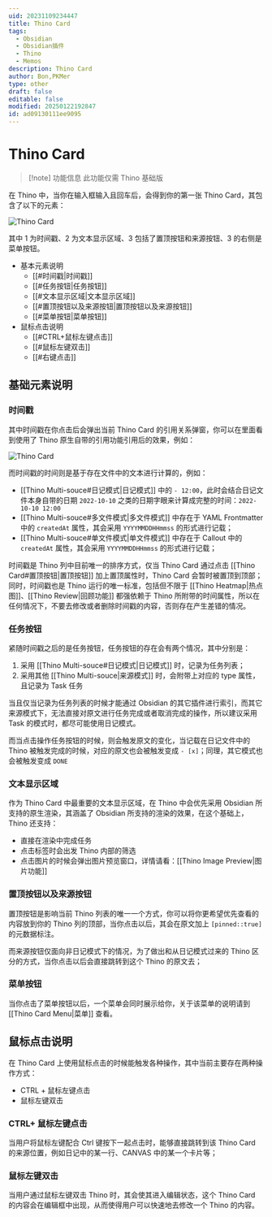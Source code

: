 ```yaml
---
uid: 20231109234447
title: Thino Card
tags:
  - Obsidian
  - Obsidian插件
  - Thino
  - Memos
description: Thino Card
author: Bon,PKMer
type: other
draft: false
editable: false
modified: 20250122192847
id: ad09130111ee9095
---
```


# Thino Card

> [!note] 功能信息
> 此功能仅需 Thino 基础版

在 Thino 中，当你在输入框输入且回车后，会得到你的第一张 Thino Card，其包含了以下的元素：

![Thino Card](https://cdn.pkmer.cn/images/Pasted%20image%2020231108232203.png!pkmer)

其中 1 为时间戳、2 为文本显示区域、3 包括了置顶按钮和来源按钮、3 的右侧是菜单按钮。

- 基本元素说明
    - [[#时间戳|时间戳]]
    - [[#任务按钮|任务按钮]]
    - [[#文本显示区域|文本显示区域]]
    - [[#置顶按钮以及来源按钮|置顶按钮以及来源按钮]]
    - [[#菜单按钮|菜单按钮]]
- 鼠标点击说明
    - [[#CTRL+鼠标左键点击]]
    - [[#鼠标左键双击]]
    - [[#右键点击]]

## 基础元素说明

### 时间戳

其中时间戳在你点击后会弹出当前 Thino Card 的引用关系弹窗，你可以在里面看到使用了 Thino 原生自带的引用功能引用后的效果，例如：

![Thino Card](https://cdn.pkmer.cn/images/Pasted%20image%2020231108232227.png!pkmer)

而时间戳的时间则是基于存在文件中的文本进行计算的，例如：

- [[Thino Multi-souce#日记模式|日记模式]] 中的 `- 12:00`，此时会结合日记文件本身自带的日期 `2022-10-10` 之类的日期字眼来计算成完整的时间：`2022-10-10 12:00`
- [[Thino Multi-souce#多文件模式|多文件模式]] 中存在于 YAML Frontmatter 中的 `createdAt` 属性，其会采用 `YYYYMMDDHHmmss` 的形式进行记载；
- [[Thino Multi-souce#单文件模式|单文件模式]] 中存在于 Callout 中的 `createdAt` 属性，其会采用 `YYYYMMDDHHmmss` 的形式进行记载；

时间戳是 Thino 列中目前唯一的排序方式，仅当 Thino Card 通过点击 [[Thino Card#置顶按钮|置顶按钮]] 加上置顶属性时，Thino Card 会暂时被置顶到顶部；同时，时间戳也是 Thino 运行的唯一标准，包括但不限于 [[Thino Heatmap|热点图]]、[[Thino Review|回顾功能]] 都强依赖于 Thino 所附带的时间属性，所以在任何情况下，不要去修改或者删除时间戳的内容，否则存在产生差错的情况。

### 任务按钮

紧随时间戳之后的是任务按钮，任务按钮的存在会有两个情况，其中分别是：

1. 采用 [[Thino Multi-souce#日记模式|日记模式]] 时，记录为任务列表；
2. 采用其他 [[Thino Multi-souce|来源模式]] 时，会附带上对应的 type 属性，且记录为 Task 任务

当且仅当记录为任务列表的时候才能通过 Obsidian 的其它插件进行索引，而其它来源模式下，无法直接对原文进行任务完成或者取消完成的操作，所以建议采用 Task 的模式时，都尽可能使用日记模式。

而当点击操作任务按钮的时候，则会触发原文的变化，当记载在日记文件中的 Thino 被触发完成的时候，对应的原文也会被触发变成 `- [x]`；同理，其它模式也会被触发变成 `DONE`

### 文本显示区域

作为 Thino Card 中最重要的文本显示区域，在 Thino 中会优先采用 Obsidian 所支持的原生渲染，其涵盖了 Obsidian 所支持的渲染的效果，在这个基础上，Thino 还支持：

- 直接在渲染中完成任务
- 点击标签时会出发 Thino 内部的筛选
- 点击图片的时候会弹出图片预览窗口，详情请看：[[Thino Image Preview|图片功能]]

### 置顶按钮以及来源按钮

置顶按钮是影响当前 Thino 列表的唯一一个方式，你可以将你更希望优先查看的内容放到你的 Thino 列的顶部，当你点击以后，其会在原文加上 `[pinned::true]` 的元数据标注。

而来源按钮仅面向非日记模式下的情况，为了做出和从日记模式过来的 Thino 区分的方式，当你点击以后会直接跳转到这个 Thino 的原文去；

### 菜单按钮

当你点击了菜单按钮以后，一个菜单会同时展示给你，关于该菜单的说明请到 [[Thino Card Menu|菜单]] 查看。

## 鼠标点击说明

在 Thino Card 上使用鼠标点击的时候能触发各种操作，其中当前主要存在两种操作方式：

- CTRL + 鼠标左键点击
- 鼠标左键双击

### CTRL+ 鼠标左键点击

当用户将鼠标左键配合 Ctrl 键按下一起点击时，能够直接跳转到该 Thino Card 的来源位置，例如日记中的某一行、CANVAS 中的某一个卡片等；

### 鼠标左键双击

当用户通过鼠标左键双击 Thino 时，其会使其进入编辑状态，这个 Thino Card 的内容会在编辑框中出现，从而使得用户可以快速地去修改一个 Thino 的内容。
